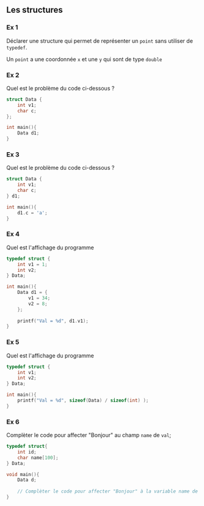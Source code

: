 ## Les structures

### Ex 1

Déclarer une structure qui permet de représenter un `point` sans utiliser de `typedef`.

Un `point` a une coordonnée `x` et une `y` qui sont de type `double`

### Ex 2

Quel est le problème du code ci-dessous ?

```C
struct Data {
    int v1;
    char c;
};

int main(){
    Data d1;
}
```

### Ex 3

Quel est le problème du code ci-dessous ?

```C
struct Data {
    int v1;
    char c;
} d1;

int main(){
    d1.c = 'a';
}
```

### Ex 4

Quel est l'affichage du programme

```C
typedef struct {
    int v1 = 1;
    int v2;
} Data;

int main(){
    Data d1 = {
        v1 = 34;
        v2 = 8;
    };
    
    printf("Val = %d", d1.v1);
}
```


### Ex 5

Quel est l'affichage du programme

```C
typedef struct {
    int v1;
    int v2;
} Data;

int main(){
    printf("Val = %d", sizeof(Data) / sizeof(int) );
}
```

### Ex 6

Complèter le code pour affecter "Bonjour" au champ `name` de `val`;

```C
typedef struct{
    int id;
    char name[100];
} Data;

void main(){
    Data d;
    
    // Complèter le code pour affecter "Bonjour" à la variable name de val;
}
```
